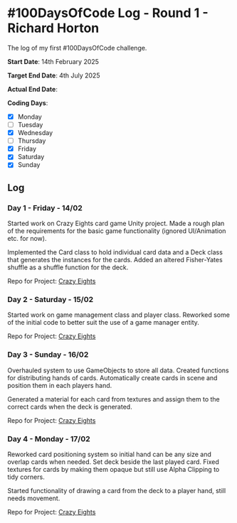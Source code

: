 # #100DaysOfCode Log - Round 1 - Richard Horton

The log of my first #100DaysOfCode challenge.

**Start Date**: 14th February 2025

**Target End Date**: 4th July 2025

**Actual End Date**: 

**Coding Days**:
- [x] Monday
- [ ] Tuesday
- [x] Wednesday
- [ ] Thursday
- [x] Friday
- [x] Saturday
- [x] Sunday

## Log

### Day 1 - Friday - 14/02

Started work on Crazy Eights card game Unity project. Made a rough plan of the requirements for the basic game functionality (ignored UI/Animation etc. for now).

Implemented the Card class to hold individual card data and a Deck class that generates the instances for the cards. Added an altered Fisher-Yates shuffle as a shuffle function for the deck.

Repo for Project: [Crazy Eights](https://github.com/Richard-013/Crazy-Eights)

### Day 2 - Saturday - 15/02

Started work on game management class and player class. Reworked some of the initial code to better suit the use of a game manager entity.

Repo for Project: [Crazy Eights](https://github.com/Richard-013/Crazy-Eights)

### Day 3 - Sunday - 16/02

Overhauled system to use GameObjects to store all data. Created functions for distributing hands of cards. Automatically create cards in scene and position them in each players hand.

Generated a material for each card from textures and assign them to the correct cards when the deck is generated. 

Repo for Project: [Crazy Eights](https://github.com/Richard-013/Crazy-Eights)

### Day 4 - Monday - 17/02

Reworked card positioning system so initial hand can be any size and overlap cards when needed. Set deck beside the last played card. Fixed textures for cards by making them opaque but still use Alpha Clipping to tidy corners.

Started functionality of drawing a card from the deck to a player hand, still needs movement.

Repo for Project: [Crazy Eights](https://github.com/Richard-013/Crazy-Eights)

